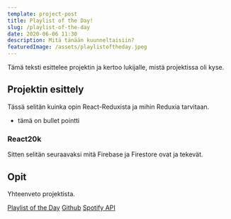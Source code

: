 ```yaml
---
template: project-post
title: Playlist of the Day!
slug: /playlist-of-the-day
date: 2020-06-06 11:30
description: Mitä tänään kuunneltaisiin?
featuredImage: /assets/playlistoftheday.jpeg
---
```

Tämä teksti esittelee projektin ja kertoo lukijalle, mistä projektissa oli kyse.


## Projektin esittely

Tässä selitän kuinka opin React-Reduxista ja mihin Reduxia tarvitaan.

* tämä on bullet pointti


### React20k

Sitten selitän seuraavaksi mitä Firebase ja Firestore ovat ja tekevät.

## Opit

Yhteenveto projektista.

[Playlist of the Day](https://daily-playlist-frontend.herokuapp.com/)
[Github](https://github.com/heihazy/playlist-of-the-day)
[Spotify API](https://developer.spotify.com/documentation/web-api/)
